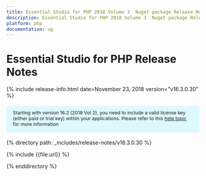 ```yaml
---
title: Essential Studio for PHP 2018 Volume 3  Nuget package Release Notes
description: Essential Studio for PHP 2018 Volume 3  Nuget package Release Notes
platform: php
documentation: ug
---
```


# Essential Studio for PHP  Release Notes

{% include release-info.html date=November 23, 2018  version="v16.3.0.30" %} 

<style>
#license {
    font-size: .88em!important;
margin-top: 1.5em;     margin-bottom: 1.5em;
    background-color: #def8ff;
    padding: 10px 17px 14px;
}
</style>

<div id="license">
Starting with version 16.2 (2018 Vol 2), you need to include a valid license key (either paid or trial key) within your applications. 
Please refer to this <a href="/common/essential-studio/licensing/license-key">help topic</a> for more information 
</div>


{% directory path: _includes/release-notes/v16.3.0.30 %}

{% include {{file.url}} %}

{% enddirectory %}